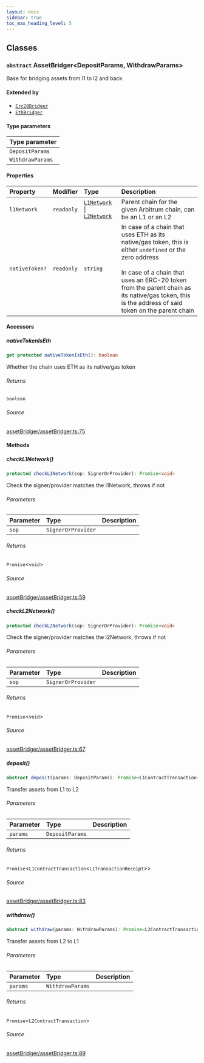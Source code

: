 ```yaml
---
layout: docs
sidebar: true
toc_max_heading_level: 5
---
```


## Classes

### `abstract` AssetBridger\<DepositParams, WithdrawParams\>

Base for bridging assets from l1 to l2 and back

#### Extended by

- [`Erc20Bridger`](erc20Bridger.md#erc20bridger)
- [`EthBridger`](ethBridger.md#ethbridger)

#### Type parameters

| Type parameter   |
| :--------------- |
| `DepositParams`  |
| `WithdrawParams` |

#### Properties

| Property       | Modifier   | Type                                                                                                         | Description                                                                                                                                                                                                                                                           |
| :------------- | :--------- | :----------------------------------------------------------------------------------------------------------- | :-------------------------------------------------------------------------------------------------------------------------------------------------------------------------------------------------------------------------------------------------------------------- |
| `l1Network`    | `readonly` | [`L1Network`](../dataEntities/networks.md#l1network) \| [`L2Network`](../dataEntities/networks.md#l2network) | Parent chain for the given Arbitrum chain, can be an L1 or an L2                                                                                                                                                                                                      |
| `nativeToken?` | `readonly` | `string`                                                                                                     | In case of a chain that uses ETH as its native/gas token, this is either `undefined` or the zero address<br /><br />In case of a chain that uses an ERC-20 token from the parent chain as its native/gas token, this is the address of said token on the parent chain |

#### Accessors

##### nativeTokenIsEth

```ts
get protected nativeTokenIsEth(): boolean
```

Whether the chain uses ETH as its native/gas token

###### Returns

`boolean`

###### Source

[assetBridger/assetBridger.ts:75](https://github.com/OffchainLabs/arbitrum-sdk/blob/d89535657484f4768d4009e0aecb95a7d5cbb9f5/src/lib/assetBridger/assetBridger.ts#L75)

#### Methods

##### checkL1Network()

```ts
protected checkL1Network(sop: SignerOrProvider): Promise<void>
```

Check the signer/provider matches the l1Network, throws if not

###### Parameters

| Parameter | Type               | Description |
| :-------- | :----------------- | :---------- |
| `sop`     | `SignerOrProvider` |             |

###### Returns

`Promise`\<`void`\>

###### Source

[assetBridger/assetBridger.ts:59](https://github.com/OffchainLabs/arbitrum-sdk/blob/d89535657484f4768d4009e0aecb95a7d5cbb9f5/src/lib/assetBridger/assetBridger.ts#L59)

##### checkL2Network()

```ts
protected checkL2Network(sop: SignerOrProvider): Promise<void>
```

Check the signer/provider matches the l2Network, throws if not

###### Parameters

| Parameter | Type               | Description |
| :-------- | :----------------- | :---------- |
| `sop`     | `SignerOrProvider` |             |

###### Returns

`Promise`\<`void`\>

###### Source

[assetBridger/assetBridger.ts:67](https://github.com/OffchainLabs/arbitrum-sdk/blob/d89535657484f4768d4009e0aecb95a7d5cbb9f5/src/lib/assetBridger/assetBridger.ts#L67)

##### deposit()

```ts
abstract deposit(params: DepositParams): Promise<L1ContractTransaction<L1TransactionReceipt>>
```

Transfer assets from L1 to L2

###### Parameters

| Parameter | Type            | Description |
| :-------- | :-------------- | :---------- |
| `params`  | `DepositParams` |             |

###### Returns

`Promise`\<`L1ContractTransaction`\<`L1TransactionReceipt`\>\>

###### Source

[assetBridger/assetBridger.ts:83](https://github.com/OffchainLabs/arbitrum-sdk/blob/d89535657484f4768d4009e0aecb95a7d5cbb9f5/src/lib/assetBridger/assetBridger.ts#L83)

##### withdraw()

```ts
abstract withdraw(params: WithdrawParams): Promise<L2ContractTransaction>
```

Transfer assets from L2 to L1

###### Parameters

| Parameter | Type             | Description |
| :-------- | :--------------- | :---------- |
| `params`  | `WithdrawParams` |             |

###### Returns

`Promise`\<`L2ContractTransaction`\>

###### Source

[assetBridger/assetBridger.ts:89](https://github.com/OffchainLabs/arbitrum-sdk/blob/d89535657484f4768d4009e0aecb95a7d5cbb9f5/src/lib/assetBridger/assetBridger.ts#L89)
